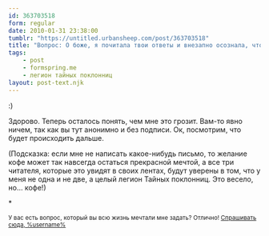 ```yaml
---
id: 363703518
form: regular
date: 2010-01-31 23:38:00
tumblr: "https://untitled.urbansheep.com/post/363703518"
title: "Вопрос: О боже, я почитала твои ответы и внезапно осознала, что ты вполне живой человек. Теперь тоже хочу на кофе!"
tags:
    - post
    - formspring.me
    - легион тайных поклонниц
layout: post-text.njk
---
```


<p>:)</p>

<p>Здорово. Теперь осталось понять, чем мне это грозит. Вам-то явно ничем, так как вы тут анонимно и без подписи. Ок, посмотрим, что будет происходить дальше.</p>

<p>(Подсказка: если мне не написать какое-нибудь письмо, то желание кофе может так навсегда остаться прекрасной мечтой, а все три читателя, которые это увидят в своих лентах, будут уверены в том, что у меня не одна и не две, а целый легион Тайных поклонниц. Это весело, но&hellip; кофе!)</p>

<p>*</p>

<p><small>У вас есть вопрос, который вы всю жизнь мечтали мне задать? Отлично! <a href="http://formspring.me/urbansheep">Спрашивать сюда, %username%</a></small></p>

